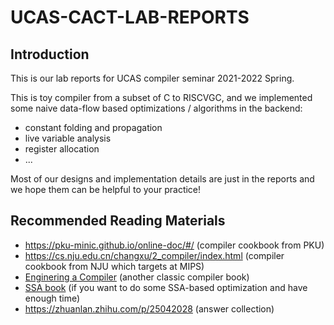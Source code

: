 # UCAS-CACT-LAB-REPORTS
## Introduction
This is our lab reports for UCAS compiler seminar 2021-2022 Spring. 

This is toy compiler from a subset of C to RISCVGC, and we implemented some naive data-flow based optimizations / algorithms in the backend:
+ constant folding and propagation
+ live variable analysis
+ register allocation
+ ...


Most of our designs and implementation details are just in the reports and we hope them can be helpful to your practice!

## Recommended Reading Materials
+ https://pku-minic.github.io/online-doc/#/ (compiler cookbook from PKU)
+ https://cs.nju.edu.cn/changxu/2_compiler/index.html (compiler cookbook from NJU which targets at MIPS)
+ [Enginering  a Compiler](https://www.elsevier.com/books/engineering-a-compiler/cooper/978-0-12-815412-0) (another classic compiler book)
+ [SSA book](https://pfalcon.github.io/ssabook/latest/book-v1.pdf) (if you want to do some SSA-based optimization and have enough time)
+ https://zhuanlan.zhihu.com/p/25042028 (answer collection)
